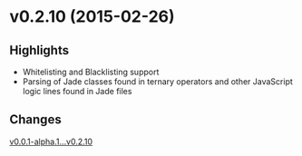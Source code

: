 # v0.2.10 (2015-02-26)

## Highlights
* Whitelisting and Blacklisting support
* Parsing of Jade classes found in ternary operators and other JavaScript logic lines found in Jade files

## Changes
[v0.0.1-alpha.1...v0.2.10](https://github.com/benedfit/stylperjade/compare/master@%7B6day%7D...v0.2.10)

